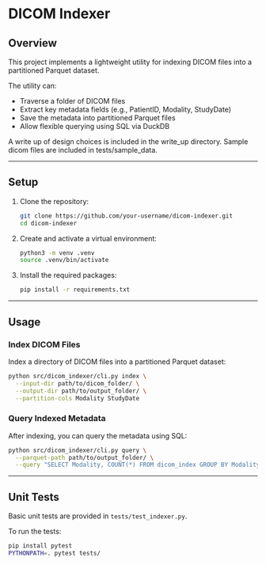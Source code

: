 # DICOM Indexer

## Overview

This project implements a lightweight utility for indexing DICOM files into a partitioned Parquet dataset.  

The utility can:
- Traverse a folder of DICOM files
- Extract key metadata fields (e.g., PatientID, Modality, StudyDate)
- Save the metadata into partitioned Parquet files
- Allow flexible querying using SQL via DuckDB

A write up of design choices is included in the write_up directory.
Sample dicom files are included in tests/sample_data.

---

## Setup

1. Clone the repository:

    ```bash
    git clone https://github.com/your-username/dicom-indexer.git
    cd dicom-indexer
    ```

2. Create and activate a virtual environment:

    ```bash
    python3 -m venv .venv
    source .venv/bin/activate
    ```

3. Install the required packages:

    ```bash
    pip install -r requirements.txt
    ```

---

## Usage

### Index DICOM Files

Index a directory of DICOM files into a partitioned Parquet dataset:

```bash
python src/dicom_indexer/cli.py index \
  --input-dir path/to/dicom_folder/ \
  --output-dir path/to/output_folder/ \
  --partition-cols Modality StudyDate
```

### Query Indexed Metadata

After indexing, you can query the metadata using SQL:

```bash
python src/dicom_indexer/cli.py query \
  --parquet-path path/to/output_folder/ \
  --query "SELECT Modality, COUNT(*) FROM dicom_index GROUP BY Modality;"
```

---
## Unit Tests

Basic unit tests are provided in `tests/test_indexer.py`.

To run the tests:

```bash
pip install pytest
PYTHONPATH=. pytest tests/

